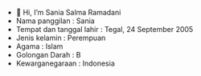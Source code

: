 - 👋 Hi, I’m Sania Salma Ramadani
- Nama panggilan : Sania
- Tempat dan tanggal lahir : Tegal, 24 September 2005
- Jenis kelamin : Perempuan
- Agama : Islam
- Golongan Darah : B
- Kewarganegaraan : Indonesia

<!---
SaniaSalma/SaniaSalma is a ✨ special ✨ repository because its `README.md` (this file) appears on your GitHub profile.
You can click the Preview link to take a look at your changes.
--->
